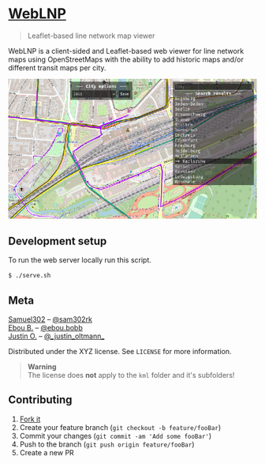 <!-- <img align="left" src="meta/icon.png" width="160" alt="WebLNP's icon"> -->

# [WebLNP](https://weblnp.gamingcraft.de/)
> Leaflet-based line network map viewer 

WebLNP is a client-sided and Leaflet-based web viewer for line network maps using OpenStreetMaps
with the ability to add historic maps and/or different transit maps per city.

![](meta/header.png)

## Development setup
To run the web server locally run this script.
```sh
$ ./serve.sh
```

## Meta

[Samuel302](https://www.github.com/samuel-302) – [@sam302rk](https://instagram.com/sam302rk)<br>
[Ebou B.](https://www.instagram.com/ebou.bobb/) – [@ebou.bobb](https://www.instagram.com/ebou.bobb/)<br>
[Justin O.](https://www.instagram.com/_justin_oltmann_/) – [@\_justin\_oltmann\_](https://www.instagram.com/_justin_oltmann_/)<br>

Distributed under the XYZ license. See ``LICENSE`` for more information.

> **Warning**<br/>
> The license does **not** apply to the `kml` folder and it's subfolders!

## Contributing

1. [Fork it](https://github.com/samuel-302/weblnp/fork)
2. Create your feature branch (`git checkout -b feature/fooBar`)
3. Commit your changes (`git commit -am 'Add some fooBar'`)
4. Push to the branch (`git push origin feature/fooBar`)
5. Create a new PR